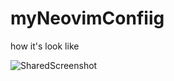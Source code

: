 # myNeovimConfiig
how it's look like

![SharedScreenshot](https://github.com/driely01/myNeovimConfiig/assets/41493879/85541855-e2c2-4d38-8a10-65fd05cbf111)
